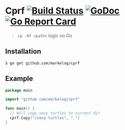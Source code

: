 # Cprf [![Build Status](https://travis-ci.org/markelog/cprf.svg)](https://travis-ci.org/markelog/cprf) [![GoDoc](https://godoc.org/github.com/markelog/cprf?status.svg)](https://godoc.org/github.com/markelog/cprf) [![Go Report Card](https://goreportcard.com/badge/github.com/markelog/cprf)](https://goreportcard.com/report/github.com/markelog/cprf)

> `cp -Rf <path>` logic on Go

## Installation

```
$ go get github.com/markelog/cprf
```

## Example

```go
package main

import "github.com/markelog/cprf"

func main() {
  // Will copy sexy turtles to current dir
  cprf.Copy("/sexy-turtles", ".")
}
```
